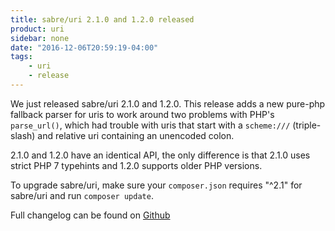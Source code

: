 ```yaml
---
title: sabre/uri 2.1.0 and 1.2.0 released
product: uri 
sidebar: none
date: "2016-12-06T20:59:19-04:00"
tags:
    - uri 
    - release
---
```


We just released sabre/uri 2.1.0 and 1.2.0. This release adds a new pure-php
fallback parser for uris to work around two problems with PHP's `parse_url()`,
which had trouble with uris that start with a `scheme:///` (triple-slash) and
relative uri containing an unencoded colon.

2.1.0 and 1.2.0 have an identical API, the only difference is that 2.1.0 uses
strict PHP 7 typehints and 1.2.0 supports older PHP versions.

To upgrade sabre/uri, make sure your `composer.json` requires "^2.1" for
sabre/uri and run `composer update`.

Full changelog can be found on [Github][1]

[1]: https://github.com/fruux/sabre-uri/blob/2.1.0/CHANGELOG.md
